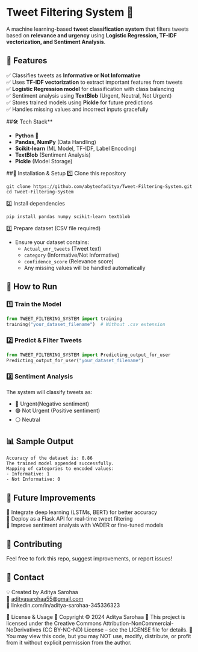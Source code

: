 # Tweet Filtering System 🚀
A machine learning-based **tweet classification system** that filters tweets based on **relevance and urgency** using **Logistic Regression, TF-IDF vectorization, and Sentiment Analysis**.  

## 🔹 Features
✅ Classifies tweets as **Informative or Not Informative**  
✅ Uses **TF-IDF vectorization** to extract important features from tweets  
✅ **Logistic Regression model** for classification with class balancing  
✅ Sentiment analysis using **TextBlob** (Urgent, Neutral, Not Urgent)  
✅ Stores trained models using **Pickle** for future predictions  
✅ Handles missing values and incorrect inputs gracefully  

##🛠 Tech Stack**  
- **Python** 🐍  
- **Pandas, NumPy** (Data Handling)  
- **Scikit-learn** (ML Model, TF-IDF, Label Encoding)  
- **TextBlob** (Sentiment Analysis)  
- **Pickle** (Model Storage)  

##📌 Installation & Setup
1️⃣ Clone this repository
```
git clone https://github.com/abyteofaditya/Tweet-Filtering-System.git
cd Tweet-Filtering-System
```
2️⃣ Install dependencies 
```
pip install pandas numpy scikit-learn textblob
```
3️⃣ Prepare dataset (CSV file required)  
- Ensure your dataset contains:  
  - `Actual_unr_tweets` (Tweet text)  
  - `category` (Informative/Not Informative)  
  - `confidence_score` (Relevance score)  
  - Any missing values will be handled automatically  

## 🚀 How to Run
### 1️⃣ Train the Model
```python
from TWEET_FILTERING_SYSTEM import training
training("your_dataset_filename")  # Without .csv extension
```
### 2️⃣ Predict & Filter Tweets
```python
from TWEET_FILTERING_SYSTEM import Predicting_output_for_user
Predicting_output_for_user("your_dataset_filename")  
```
### 3️⃣ Sentiment Analysis
The system will classify tweets as:  
- 🔴 Urgent(Negative sentiment)  
- 🟢 Not Urgent (Positive sentiment)  
- ⚪ Neutral 

## 📊 Sample Output  
```
Accuracy of the dataset is: 0.86  
The trained model appended successfully.  
Mapping of categories to encoded values:  
- Informative: 1  
- Not Informative: 0  
```

## 📝 Future Improvements 
🔹 Integrate deep learning (LSTMs, BERT) for better accuracy  
🔹 Deploy as a Flask API for real-time tweet filtering  
🔹 Improve sentiment analysis with VADER or fine-tuned models

## 📌 Contributing 
Feel free to fork this repo, suggest improvements, or report issues!  

## 📩 Contact 
💡 Created by Aditya Sarohaa  
📧 adityasarohaa55@gmail.com  
🔗 linkedin.com/in/aditya-sarohaa-345336323  

📜 License & Usage
📜 Copyright © 2024 Aditya Sarohaa
🔹 This project is licensed under the Creative Commons Attribution-NonCommercial-NoDerivatives (CC BY-NC-ND) License – see the LICENSE file for details.
🔹 You may view this code, but you may NOT use, modify, distribute, or profit from it without explicit permission from the author.
